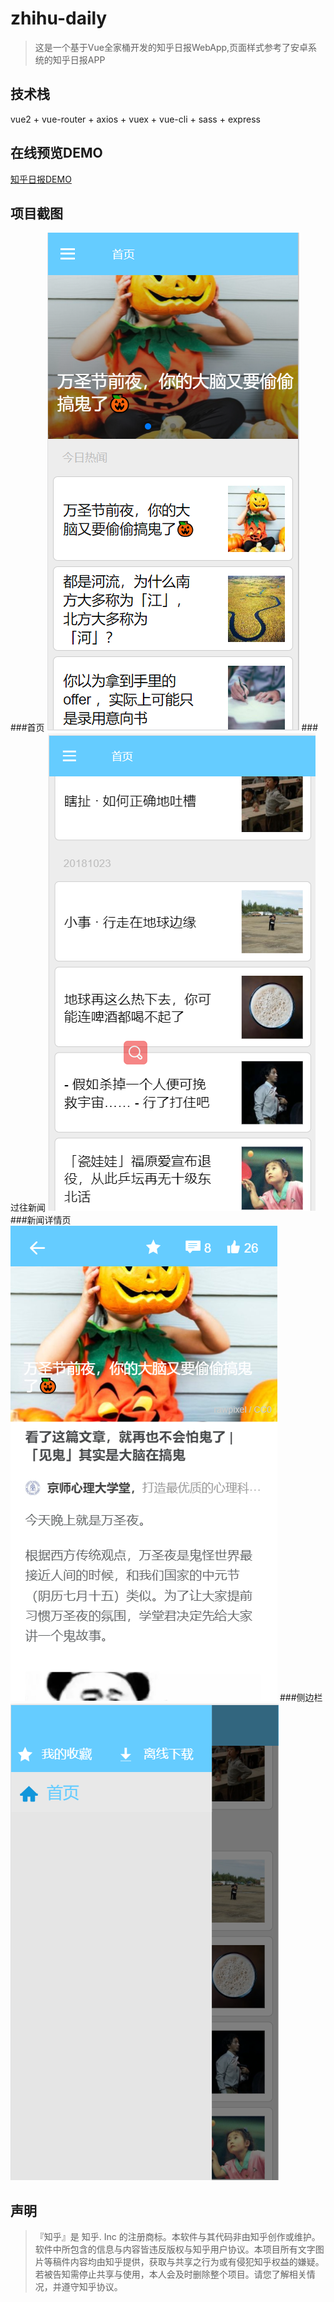 # zhihu-daily
> 这是一个基于Vue全家桶开发的知乎日报WebApp,页面样式参考了安卓系统的知乎日报APP

## 技术栈
 vue2 + vue-router + axios + vuex + vue-cli + sass + express

 ## 在线预览DEMO
   [知乎日报DEMO](http://47.106.107.188:8888/#/home)

 ## 项目截图
   ###首页
  ![**首页**](https://github.com/spBlueCat/zhihu-daily/blob/master/screenshots/index.png)
  ###过往新闻
  ![**过往新闻**](https://github.com/spBlueCat/zhihu-daily/blob/master/screenshots/before-news.png)
  ###新闻详情页
  ![**新闻详情页**](https://github.com/spBlueCat/zhihu-daily/blob/master/screenshots/detail.png)
  ###侧边栏
  ![**侧边栏**](https://github.com/spBlueCat/zhihu-daily/blob/master/screenshots/sidebar.png)
## 声明
>『知乎』是 知乎. Inc 的注册商标。本软件与其代码非由知乎创作或维护。软件中所包含的信息与内容皆违反版权与知乎用户协议。本项目所有文字图片等稿件内容均由知乎提供，获取与共享之行为或有侵犯知乎权益的嫌疑。若被告知需停止共享与使用，本人会及时删除整个项目。请您了解相关情况，并遵守知乎协议。


